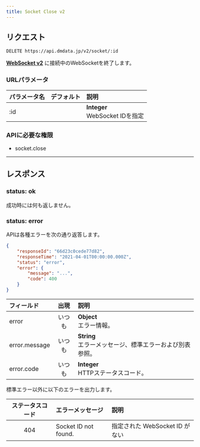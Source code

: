 ```yaml
---
title: Socket Close v2
---
```


## リクエスト

`DELETE https://api.dmdata.jp/v2/socket/:id`

[**WebSocket v2**](/reference/api/v2/websocket) に接続中のWebSocketを終了します。

### URLパラメータ
|パラメータ名|デフォルト|説明|
|:--|:-:|:-|
|:id||**Integer** <br/> WebSocket IDを指定|

### APIに必要な権限
* socket.close

---

## レスポンス

### status: ok
成功時には何も返しません。

### status: error
APIは各種エラーを次の通り返答します。

```json
{
    "responseId": "66d23c0cede77d82",
    "responseTime": "2021-04-01T00:00:00.000Z",
    "status": "error",
    "error": {
        "message": "...",
        "code": 400
    }
}
```

|フィールド|出現|説明|
|:--|:-:|:--|
|error|いつも|**Object** <br/> エラー情報。|
|error.message|いつも|**String** <br/> エラーメッセージ、標準エラーおよび別表参照。|
|error.code|いつも|**Integer** <br/> HTTPステータスコード。|

標準エラー以外に以下のエラーを出力します。

|ステータスコード|エラーメッセージ|説明|
|:--:|:-|:--|
|404|Socket ID not found.|指定された WebSocket ID がない|
